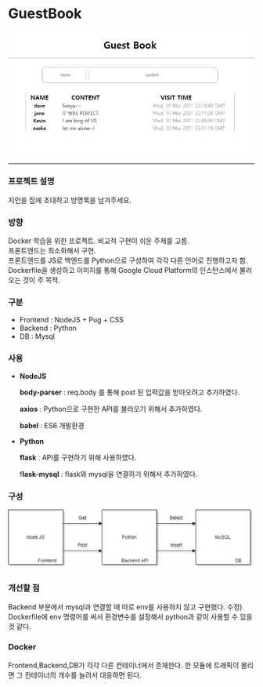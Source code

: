 # GuestBook

![/image/readme.JPG](/image/readme.JPG)

------

### 프로젝트 설명

지인을 집에 초대하고 방명록을 남겨주세요. 



### 방향

Docker 학습을 위한 프로젝트. 비교적 구현이 쉬운 주제를 고름.   
프론트엔드는 최소화해서 구현.   
프론트엔드를 JS로 백엔드를 Python으로 구성하여 각각 다른 언어로 진행하고자 함.   
Dockerfile을 생성하고 이미지를 통해 Google Cloud Platform의 인스턴스에서 불러오는 것이 주 목적.   



### 구분

- Frontend :  NodeJS + Pug  + CSS
- Backend : Python
- DB : Mysql



### 사용

- **NodeJS**

    **body-parser** :  req.body 를 통해 post 된 입력값을 받아오려고 추가하였다.

    **axios** : Python으로 구현한 API를 불러오기 위해서 추가하였다.

    **babel** : ES6 개발환경

- **Python**

    **flask** : API를 구현하기 위해 사용하였다. 

    f**lask-mysql** : flask와 mysql을 연결하기 위해서 추가하였다.



### 구성

![/image/readme2.jpg](/image/readme2.jpg)



### 개선할 점

Backend 부분에서 mysql과 연결할 때 따로 env를 사용하지 않고 구현했다. 
수정) Dockerfile에 env 명령어를 써서 환경변수를 설정해서 python과 같이 사용할 수 있을 것 같다.



### Docker

Frontend,Backend,DB가 각각 다른 컨테이너에서 존재한다. 한 모듈에 트래픽이 몰리면 그 컨테이너의 개수를 늘려서 대응하면 된다.
